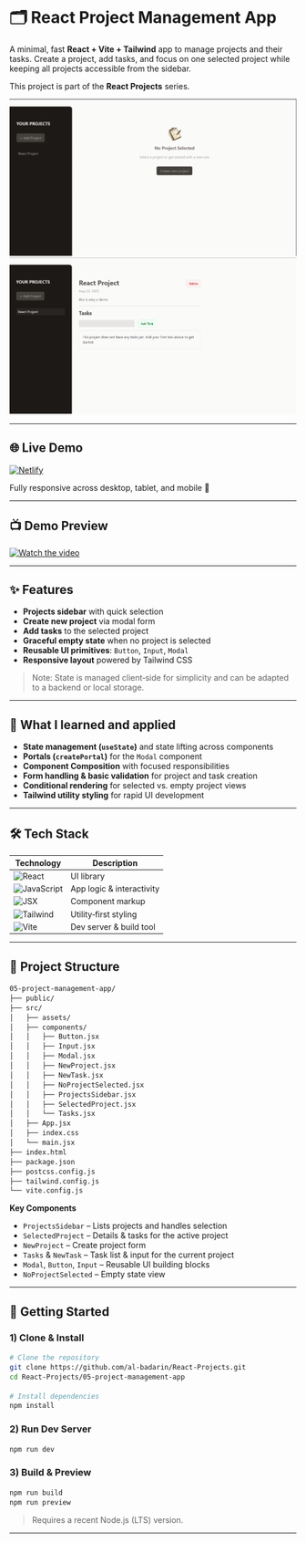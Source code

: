 # 🗂️ React Project Management App

A minimal, fast **React + Vite + Tailwind** app to manage projects and their tasks. Create a project, add tasks, and focus on one selected project while keeping all projects accessible from the sidebar.

This project is part of the **React Projects** series.

![Project Manager Preview](./preview-1.png)
![Project Manager Preview](./preview-2.png)

---

## 🌐 Live Demo

[![Netlify](https://img.shields.io/badge/Live%20Site-Click%20Here-brightgreen?style=for-the-badge&logo=netlify)](https://project-manager-app-albadarin.netlify.app/)

Fully responsive across desktop, tablet, and mobile 📱

---

## 📺 Demo Preview

[![Watch the video](https://img.shields.io/badge/▶%EF%B8%8F-Click%20to%20Watch%20Demo-purple?style=for-the-badge&logo=youtube)](https://youtu.be/e5zPqO4NAXU)

---

## ✨ Features

- **Projects sidebar** with quick selection
- **Create new project** via modal form
- **Add tasks** to the selected project
- **Graceful empty state** when no project is selected
- **Reusable UI primitives**: `Button`, `Input`, `Modal`
- **Responsive layout** powered by Tailwind CSS

> Note: State is managed client‑side for simplicity and can be adapted to a backend or local storage.

---

## 🧠 What I learned and applied

- **State management (`useState`)** and state lifting across components
- **Portals (`createPortal`)** for the `Modal` component
- **Component Composition** with focused responsibilities
- **Form handling & basic validation** for project and task creation
- **Conditional rendering** for selected vs. empty project views
- **Tailwind utility styling** for rapid UI development

---

## 🛠️ Tech Stack

| Technology                                                                        | Description               |
| --------------------------------------------------------------------------------- | ------------------------- |
| ![React](https://img.shields.io/badge/React-18-blue?logo=react)                   | UI library                |
| ![JavaScript](https://img.shields.io/badge/JavaScript-ES6-yellow?logo=javascript) | App logic & interactivity |
| ![JSX](https://img.shields.io/badge/JSX-HTML--in--JS-blueviolet?logo=html5)       | Component markup          |
| ![Tailwind](https://img.shields.io/badge/Tailwind-CSS-38B2AC?logo=tailwindcss)    | Utility‑first styling     |
| ![Vite](https://img.shields.io/badge/Vite-Bundler-646cff?logo=vite)               | Dev server & build tool   |

---

## 📁 Project Structure

```txt
05-project-management-app/
├── public/
├── src/
│   ├── assets/
│   ├── components/
│   │   ├── Button.jsx
│   │   ├── Input.jsx
│   │   ├── Modal.jsx
│   │   ├── NewProject.jsx
│   │   ├── NewTask.jsx
│   │   ├── NoProjectSelected.jsx
│   │   ├── ProjectsSidebar.jsx
│   │   ├── SelectedProject.jsx
│   │   └── Tasks.jsx
│   ├── App.jsx
│   ├── index.css
│   └── main.jsx
├── index.html
├── package.json
├── postcss.config.js
├── tailwind.config.js
└── vite.config.js
```

**Key Components**

- `ProjectsSidebar` – Lists projects and handles selection
- `SelectedProject` – Details & tasks for the active project
- `NewProject` – Create project form
- `Tasks` & `NewTask` – Task list & input for the current project
- `Modal`, `Button`, `Input` – Reusable UI building blocks
- `NoProjectSelected` – Empty state view

---

## 🚀 Getting Started

### 1) Clone & Install

```bash
# Clone the repository
git clone https://github.com/al-badarin/React-Projects.git
cd React-Projects/05-project-management-app

# Install dependencies
npm install
```

### 2) Run Dev Server

```bash
npm run dev
```

### 3) Build & Preview

```bash
npm run build
npm run preview
```

> Requires a recent Node.js (LTS) version.

---
